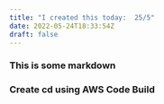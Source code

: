 ```yaml
---
title: "I created this today:  25/5"
date: 2022-05-24T18:33:54Z
draft: false
---
```


### This is some markdown

### Create cd using AWS Code Build

